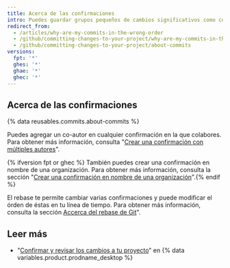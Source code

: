 ```yaml
---
title: Acerca de las confirmaciones
intro: Puedes guardar grupos pequeños de cambios significativos como confirmaciones.
redirect_from:
  - /articles/why-are-my-commits-in-the-wrong-order
  - /github/committing-changes-to-your-project/why-are-my-commits-in-the-wrong-order
  - /github/committing-changes-to-your-project/about-commits
versions:
  fpt: '*'
  ghes: '*'
  ghae: '*'
  ghec: '*'
---
```


## Acerca de las confirmaciones

{% data reusables.commits.about-commits %}

Puedes agregar un co-autor en cualquier confirmación en la que colabores. Para obtener más información, consulta "[Crear una confirmación con múltiples autores](/github/committing-changes-to-your-project/creating-a-commit-with-multiple-authors)".

{% ifversion fpt or ghec %}
También puedes crear una confirmación en nombre de una organización. Para obtener más información, consulta la sección "[Crear una confirmación en nombre de una organización](/github/committing-changes-to-your-project/creating-a-commit-on-behalf-of-an-organization)".{% endif %}

El rebase te permite cambiar varias confirmaciones y puede modificar el órden de éstas en tu línea de tiempo. Para obtener más información, consulta la sección [Accerca del rebase de Git](/github/getting-started-with-github/about-git-rebase)".

## Leer más
- "[Confirmar y revisar los cambios a tu proyecto](/desktop/contributing-to-projects/committing-and-reviewing-changes-to-your-project#about-commits)" en {% data variables.product.prodname_desktop %}
